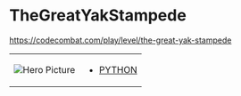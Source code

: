# TheGreatYakStampede 

https://codecombat.com/play/level/the-great-yak-stampede
<table>
<tr>
<td>

![Hero Picture](hero.png?raw=true "Hero Picture")

</td>
<td>
<ul>
<li>

[PYTHON](TheGreatYakStampede.py)

</li>
</td>
</tr>
<table>